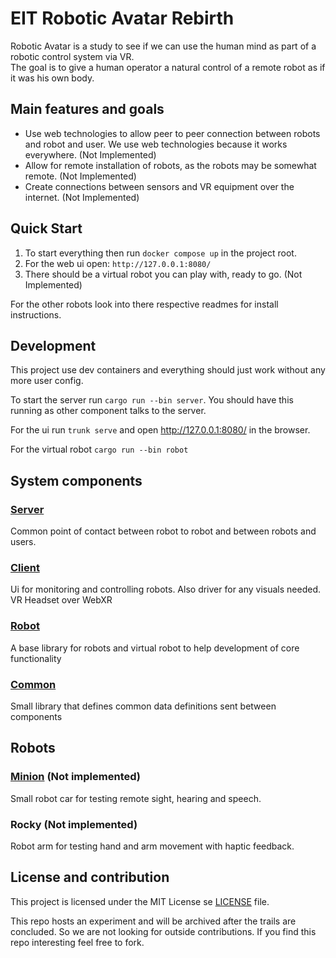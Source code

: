 # EIT Robotic Avatar Rebirth

Robotic Avatar is a study to see if we can use the human mind as part of a robotic control system via VR.  
The goal is to give a human operator a natural control of a remote robot as if it was his own body.

## Main features and goals
* Use web technologies to allow peer to peer connection between robots and robot and user. We use web technologies because it works everywhere. (Not Implemented)
* Allow for remote installation of robots, as the robots may be somewhat remote. (Not Implemented)
* Create connections between sensors and VR equipment over the internet. (Not Implemented)

## Quick Start

1. To start everything then run `docker compose up` in the project root.
2. For the web ui open: `http://127.0.0.1:8080/`
3. There should be a virtual robot you can play with, ready to go. (Not Implemented)

For the other robots look into there respective readmes for install instructions.

## Development 

This project use dev containers and everything should just work without any more user config.

To start the server run `cargo run --bin server`. You should have this running as other component talks to the server.

For the ui run `trunk serve` and open http://127.0.0.1:8080/ in the browser.

For the virtual robot `cargo run --bin robot`

## System components

### [Server](./server/README.md)
Common point of contact between robot to robot and between robots and users. 

### [Client](./client/README.md)
Ui for monitoring and controlling robots. Also driver for any visuals needed. VR Headset over WebXR

### [Robot](.robot/README.md)
A base library for robots and virtual robot to help development of core functionality

### [Common](./common/README.md)
Small library that defines common data definitions sent between components

## Robots

### [Minion](./minion/readme.md) (Not implemented)
Small robot car for testing remote sight, hearing and speech.

### Rocky (Not implemented)
Robot arm for testing hand and arm movement with haptic feedback.

## License and contribution
This project is licensed under the MIT License se [LICENSE](./LICENSE) file.

This repo hosts an experiment and will be archived after the trails are concluded. So we are not looking for outside contributions. If you find this repo interesting feel free to fork.

